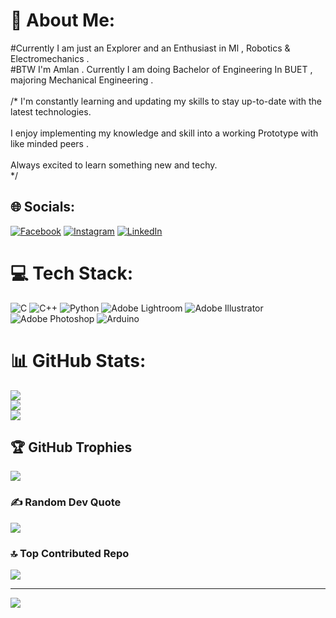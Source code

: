 # 💫 About Me:
#Currently I am just an Explorer and an Enthusiast in Ml , Robotics & Electromechanics .<br>#BTW I'm Amlan . Currently I am doing Bachelor of Engineering In BUET , majoring Mechanical Engineering .<br><br>/*     I'm constantly learning and updating my skills to stay up-to-date with the latest technologies.<br><br>      I enjoy implementing my knowledge and skill into a working Prototype  with like minded peers .<br><br>      Always excited to learn something new and techy. <br>*/


## 🌐 Socials:
[![Facebook](https://img.shields.io/badge/Facebook-%231877F2.svg?logo=Facebook&logoColor=white)](https://facebook.com/https://www.facebook.com/amlan.nath.351?mibextid=ZbWKwL) [![Instagram](https://img.shields.io/badge/Instagram-%23E4405F.svg?logo=Instagram&logoColor=white)](https://instagram.com/https://www.instagram.com/nath_amlan7?igsh=c3ZoZWZhYmluaXl4) [![LinkedIn](https://img.shields.io/badge/LinkedIn-%230077B5.svg?logo=linkedin&logoColor=white)](https://linkedin.com/in/https://www.linkedin.com/in/amlan-nath/) 

# 💻 Tech Stack:
![C](https://img.shields.io/badge/c-%2300599C.svg?style=for-the-badge&logo=c&logoColor=white) ![C++](https://img.shields.io/badge/c++-%2300599C.svg?style=for-the-badge&logo=c%2B%2B&logoColor=white) ![Python](https://img.shields.io/badge/python-3670A0?style=for-the-badge&logo=python&logoColor=ffdd54) ![Adobe Lightroom](https://img.shields.io/badge/Adobe%20Lightroom-31A8FF.svg?style=for-the-badge&logo=Adobe%20Lightroom&logoColor=white) ![Adobe Illustrator](https://img.shields.io/badge/adobe%20illustrator-%23FF9A00.svg?style=for-the-badge&logo=adobe%20illustrator&logoColor=white) ![Adobe Photoshop](https://img.shields.io/badge/adobe%20photoshop-%2331A8FF.svg?style=for-the-badge&logo=adobe%20photoshop&logoColor=white) ![Arduino](https://img.shields.io/badge/-Arduino-00979D?style=for-the-badge&logo=Arduino&logoColor=white)
# 📊 GitHub Stats:
![](https://github-readme-stats.vercel.app/api?username=Amlan-Deb-Nath&theme=dark&hide_border=false&include_all_commits=false&count_private=false)<br/>
![](https://github-readme-streak-stats.herokuapp.com/?user=Amlan-Deb-Nath&theme=dark&hide_border=false)<br/>
![](https://github-readme-stats.vercel.app/api/top-langs/?username=Amlan-Deb-Nath&theme=dark&hide_border=false&include_all_commits=false&count_private=false&layout=compact)

## 🏆 GitHub Trophies
![](https://github-profile-trophy.vercel.app/?username=Amlan-Deb-Nath&theme=dark&no-frame=false&no-bg=true&margin-w=4)

### ✍️ Random Dev Quote
![](https://quotes-github-readme.vercel.app/api?type=horizontal&theme=dark)

### 🔝 Top Contributed Repo
![](https://github-contributor-stats.vercel.app/api?username=Amlan-Deb-Nath&limit=5&theme=dark&combine_all_yearly_contributions=true)

---
[![](https://visitcount.itsvg.in/api?id=Amlan-Deb-Nath&icon=0&color=6)](https://visitcount.itsvg.in)

<!-- Proudly created with GPRM ( https://gprm.itsvg.in ) -->
